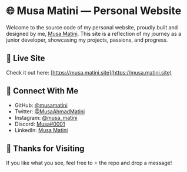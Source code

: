 # 🌐 Musa Matini — Personal Website

Welcome to the source code of my personal website, proudly built and designed by me, [Musa Matini](https://musa.matini.link). This site is a reflection of my journey as a junior developer, showcasing my projects, passions, and progress.

## 🔗 Live Site

Check it out here: [https://musa.matini.site](https://musa.matini.site)

## 🤝 Connect With Me

- GitHub: [@musamatini](https://github.com/musamatini)  
- Twitter: [@MusaAhmadMatini](https://twitter.com/MusaAhmadMatini)  
- Instagram: [@musa_matini](https://www.instagram.com/musa_matini/)  
- Discord: [Musa#0001](https://discordapp.com/users/748620553530769440)  
- LinkedIn: [Musa Matini](https://www.linkedin.com/in/musamatini)

## 🙏 Thanks for Visiting

If you like what you see, feel free to ⭐ the repo and drop a message!
